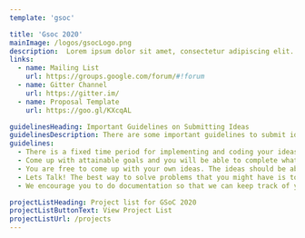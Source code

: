 ```yaml
---
template: 'gsoc'

title: 'Gsoc 2020'
mainImage: /logos/gsocLogo.png
description:  Lorem ipsum dolor sit amet, consectetur adipiscing elit. Suspendisse iaculis nisi massa, ac consectetur tellus dapibus eget. Sed congue ligula lorem, at pharetra odio laoreet sed. Ut tincidunt pellentesque porttitor. Lorem ipsum dolor sit amet, consectetur adipiscing elit. Suspendisse iaculis nisi massa, ac consectetur tellus dapibus eget. Sed congue ligula lorem, at pharetra odio laoreet sed. Ut tincidunt pellentesque porttitor. Lorem ipsum dolor sit amet, consectetur adipiscing elit. Suspendisse iaculis nisi massa, ac consectetur tellus dapibus eget. Sed congue ligula lorem, at pharetra odio laoreet sed. Ut tincidunt pellentesque porttitor. Lorem ipsum dolor sit amet, consectetur adipiscing elit. Suspendisse iaculis nisi massa, ac consectetur tellus dapibus eget. Sed congue ligula lorem, at pharetra odio laoreet sed. Ut tincidunt pellentesque porttitor. Lorem ipsum dolor sit amet, consectetur adipiscing elit. Suspendisse iaculis nisi massa, ac consectetur tellus dapibus eget. Sed congue ligula lorem, at pharetra odio laoreet sed. Ut tincidunt pellentesque porttitor.
links: 
  - name: Mailing List
    url: https://groups.google.com/forum/#!forum
  - name: Gitter Channel
    url: https://gitter.im/
  - name: Proposal Template
    url: https://goo.gl/KXcqAL

guidelinesHeading: Important Guidelines on Submitting Ideas
guidelinesDescription: There are some important guidelines to submit ideas, please read these carefully before adding your ideas!
guidelines: 
  - There is a fixed time period for implementing and coding your ideas
  - Come up with attainable goals and you will be able to complete what you set out to do. You can always contact   our mentors and community and get an idea about the workload and whether you might be able to complete them.
  - You are free to come up with your own ideas. The ideas should be about Internet of Things (IOT), Embedded Systems, Computer Security, Software Tools and ‘Wireless Adhoc and Sensor Networks’. Also if you love to work on any of these subjects but do not have an idea you can always contact us.
  - Lets Talk! The best way to solve problems that you might have is to contact our mentors and also our community.
  - We encourage you to do documentation so that we can keep track of your progress and also help you if things are not going according to plan. Although not compulsory we have a strong belief that this method can cut down your time to code and also the workload of the mentors drastically.

projectListHeading: Project list for GSoC 2020
projectListButtonText: View Project List
projectListUrl: /projects
---
```

